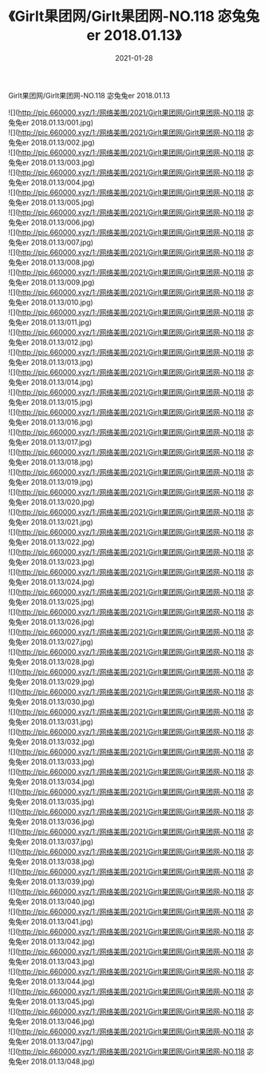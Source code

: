 ﻿---
layout: post
title:  《Girlt果团网/Girlt果团网-NO.118 宓兔兔er 2018.01.13》
date:   2021-01-28
img: http://pic.660000.xyz/1:/网络美图/2021/Girlt果团网/Girlt果团网-NO.118 宓兔兔er 2018.01.13/000.jpg
categories: [美女, 清纯, 唯美]
---

Girlt果团网/Girlt果团网-NO.118 宓兔兔er 2018.01.13

 ![](http://pic.660000.xyz/1:/网络美图/2021/Girlt果团网/Girlt果团网-NO.118 宓兔兔er 2018.01.13/001.jpg) <br>![](http://pic.660000.xyz/1:/网络美图/2021/Girlt果团网/Girlt果团网-NO.118 宓兔兔er 2018.01.13/002.jpg) <br>![](http://pic.660000.xyz/1:/网络美图/2021/Girlt果团网/Girlt果团网-NO.118 宓兔兔er 2018.01.13/003.jpg) <br>![](http://pic.660000.xyz/1:/网络美图/2021/Girlt果团网/Girlt果团网-NO.118 宓兔兔er 2018.01.13/004.jpg) <br>![](http://pic.660000.xyz/1:/网络美图/2021/Girlt果团网/Girlt果团网-NO.118 宓兔兔er 2018.01.13/005.jpg) <br>![](http://pic.660000.xyz/1:/网络美图/2021/Girlt果团网/Girlt果团网-NO.118 宓兔兔er 2018.01.13/006.jpg) <br>![](http://pic.660000.xyz/1:/网络美图/2021/Girlt果团网/Girlt果团网-NO.118 宓兔兔er 2018.01.13/007.jpg) <br>![](http://pic.660000.xyz/1:/网络美图/2021/Girlt果团网/Girlt果团网-NO.118 宓兔兔er 2018.01.13/008.jpg) <br>![](http://pic.660000.xyz/1:/网络美图/2021/Girlt果团网/Girlt果团网-NO.118 宓兔兔er 2018.01.13/009.jpg) <br>![](http://pic.660000.xyz/1:/网络美图/2021/Girlt果团网/Girlt果团网-NO.118 宓兔兔er 2018.01.13/010.jpg) <br>![](http://pic.660000.xyz/1:/网络美图/2021/Girlt果团网/Girlt果团网-NO.118 宓兔兔er 2018.01.13/011.jpg) <br>![](http://pic.660000.xyz/1:/网络美图/2021/Girlt果团网/Girlt果团网-NO.118 宓兔兔er 2018.01.13/012.jpg) <br>![](http://pic.660000.xyz/1:/网络美图/2021/Girlt果团网/Girlt果团网-NO.118 宓兔兔er 2018.01.13/013.jpg) <br>![](http://pic.660000.xyz/1:/网络美图/2021/Girlt果团网/Girlt果团网-NO.118 宓兔兔er 2018.01.13/014.jpg) <br>![](http://pic.660000.xyz/1:/网络美图/2021/Girlt果团网/Girlt果团网-NO.118 宓兔兔er 2018.01.13/015.jpg) <br>![](http://pic.660000.xyz/1:/网络美图/2021/Girlt果团网/Girlt果团网-NO.118 宓兔兔er 2018.01.13/016.jpg) <br>![](http://pic.660000.xyz/1:/网络美图/2021/Girlt果团网/Girlt果团网-NO.118 宓兔兔er 2018.01.13/017.jpg) <br>![](http://pic.660000.xyz/1:/网络美图/2021/Girlt果团网/Girlt果团网-NO.118 宓兔兔er 2018.01.13/018.jpg) <br>![](http://pic.660000.xyz/1:/网络美图/2021/Girlt果团网/Girlt果团网-NO.118 宓兔兔er 2018.01.13/019.jpg) <br>![](http://pic.660000.xyz/1:/网络美图/2021/Girlt果团网/Girlt果团网-NO.118 宓兔兔er 2018.01.13/020.jpg) <br>![](http://pic.660000.xyz/1:/网络美图/2021/Girlt果团网/Girlt果团网-NO.118 宓兔兔er 2018.01.13/021.jpg) <br>![](http://pic.660000.xyz/1:/网络美图/2021/Girlt果团网/Girlt果团网-NO.118 宓兔兔er 2018.01.13/022.jpg) <br>![](http://pic.660000.xyz/1:/网络美图/2021/Girlt果团网/Girlt果团网-NO.118 宓兔兔er 2018.01.13/023.jpg) <br>![](http://pic.660000.xyz/1:/网络美图/2021/Girlt果团网/Girlt果团网-NO.118 宓兔兔er 2018.01.13/024.jpg) <br>![](http://pic.660000.xyz/1:/网络美图/2021/Girlt果团网/Girlt果团网-NO.118 宓兔兔er 2018.01.13/025.jpg) <br>![](http://pic.660000.xyz/1:/网络美图/2021/Girlt果团网/Girlt果团网-NO.118 宓兔兔er 2018.01.13/026.jpg) <br>![](http://pic.660000.xyz/1:/网络美图/2021/Girlt果团网/Girlt果团网-NO.118 宓兔兔er 2018.01.13/027.jpg) <br>![](http://pic.660000.xyz/1:/网络美图/2021/Girlt果团网/Girlt果团网-NO.118 宓兔兔er 2018.01.13/028.jpg) <br>![](http://pic.660000.xyz/1:/网络美图/2021/Girlt果团网/Girlt果团网-NO.118 宓兔兔er 2018.01.13/029.jpg) <br>![](http://pic.660000.xyz/1:/网络美图/2021/Girlt果团网/Girlt果团网-NO.118 宓兔兔er 2018.01.13/030.jpg) <br>![](http://pic.660000.xyz/1:/网络美图/2021/Girlt果团网/Girlt果团网-NO.118 宓兔兔er 2018.01.13/031.jpg) <br>![](http://pic.660000.xyz/1:/网络美图/2021/Girlt果团网/Girlt果团网-NO.118 宓兔兔er 2018.01.13/032.jpg) <br>![](http://pic.660000.xyz/1:/网络美图/2021/Girlt果团网/Girlt果团网-NO.118 宓兔兔er 2018.01.13/033.jpg) <br>![](http://pic.660000.xyz/1:/网络美图/2021/Girlt果团网/Girlt果团网-NO.118 宓兔兔er 2018.01.13/034.jpg) <br>![](http://pic.660000.xyz/1:/网络美图/2021/Girlt果团网/Girlt果团网-NO.118 宓兔兔er 2018.01.13/035.jpg) <br>![](http://pic.660000.xyz/1:/网络美图/2021/Girlt果团网/Girlt果团网-NO.118 宓兔兔er 2018.01.13/036.jpg) <br>![](http://pic.660000.xyz/1:/网络美图/2021/Girlt果团网/Girlt果团网-NO.118 宓兔兔er 2018.01.13/037.jpg) <br>![](http://pic.660000.xyz/1:/网络美图/2021/Girlt果团网/Girlt果团网-NO.118 宓兔兔er 2018.01.13/038.jpg) <br>![](http://pic.660000.xyz/1:/网络美图/2021/Girlt果团网/Girlt果团网-NO.118 宓兔兔er 2018.01.13/039.jpg) <br>![](http://pic.660000.xyz/1:/网络美图/2021/Girlt果团网/Girlt果团网-NO.118 宓兔兔er 2018.01.13/040.jpg) <br>![](http://pic.660000.xyz/1:/网络美图/2021/Girlt果团网/Girlt果团网-NO.118 宓兔兔er 2018.01.13/041.jpg) <br>![](http://pic.660000.xyz/1:/网络美图/2021/Girlt果团网/Girlt果团网-NO.118 宓兔兔er 2018.01.13/042.jpg) <br>![](http://pic.660000.xyz/1:/网络美图/2021/Girlt果团网/Girlt果团网-NO.118 宓兔兔er 2018.01.13/043.jpg) <br>![](http://pic.660000.xyz/1:/网络美图/2021/Girlt果团网/Girlt果团网-NO.118 宓兔兔er 2018.01.13/044.jpg) <br>![](http://pic.660000.xyz/1:/网络美图/2021/Girlt果团网/Girlt果团网-NO.118 宓兔兔er 2018.01.13/045.jpg) <br>![](http://pic.660000.xyz/1:/网络美图/2021/Girlt果团网/Girlt果团网-NO.118 宓兔兔er 2018.01.13/046.jpg) <br>![](http://pic.660000.xyz/1:/网络美图/2021/Girlt果团网/Girlt果团网-NO.118 宓兔兔er 2018.01.13/047.jpg) <br>![](http://pic.660000.xyz/1:/网络美图/2021/Girlt果团网/Girlt果团网-NO.118 宓兔兔er 2018.01.13/048.jpg) <br>